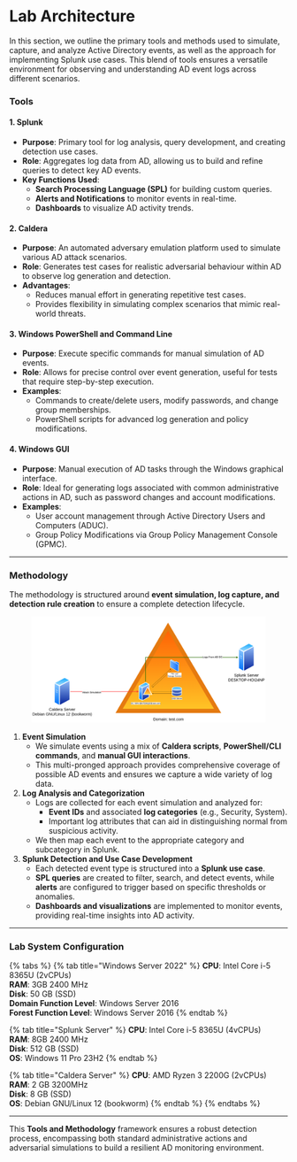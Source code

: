 # Lab Architecture

In this section, we outline the primary tools and methods used to simulate, capture, and analyze Active Directory events, as well as the approach for implementing Splunk use cases. This blend of tools ensures a versatile environment for observing and understanding AD event logs across different scenarios.

### Tools

#### 1. **Splunk**

* **Purpose**: Primary tool for log analysis, query development, and creating detection use cases.
* **Role**: Aggregates log data from AD, allowing us to build and refine queries to detect key AD events.
* **Key Functions Used**:
  * **Search Processing Language (SPL)** for building custom queries.
  * **Alerts and Notifications** to monitor events in real-time.
  * **Dashboards** to visualize AD activity trends.

#### 2. **Caldera**

* **Purpose**: An automated adversary emulation platform used to simulate various AD attack scenarios.
* **Role**: Generates test cases for realistic adversarial behaviour within AD to observe log generation and detection.
* **Advantages**:
  * Reduces manual effort in generating repetitive test cases.
  * Provides flexibility in simulating complex scenarios that mimic real-world threats.

#### 3. **Windows PowerShell and Command Line**

* **Purpose**: Execute specific commands for manual simulation of AD events.
* **Role**: Allows for precise control over event generation, useful for tests that require step-by-step execution.
* **Examples**:
  * Commands to create/delete users, modify passwords, and change group memberships.
  * PowerShell scripts for advanced log generation and policy modifications.

#### 4. **Windows GUI**

* **Purpose**: Manual execution of AD tasks through the Windows graphical interface.
* **Role**: Ideal for generating logs associated with common administrative actions in AD, such as password changes and account modifications.
* **Examples**:
  * User account management through Active Directory Users and Computers (ADUC).
  * Group Policy Modifications via Group Policy Management Console (GPMC).

***

### Methodology

The methodology is structured around **event simulation, log capture, and detection rule creation** to ensure a complete detection lifecycle.

<figure><img src=".gitbook/assets/AD-Lab.drawio.png" alt=""><figcaption></figcaption></figure>

1. **Event Simulation**
   * We simulate events using a mix of **Caldera scripts**, **PowerShell/CLI commands**, and **manual GUI interactions**.
   * This multi-pronged approach provides comprehensive coverage of possible AD events and ensures we capture a wide variety of log data.
2. **Log Analysis and Categorization**
   * Logs are collected for each event simulation and analyzed for:
     * **Event IDs** and associated **log categories** (e.g., Security, System).
     * Important log attributes that can aid in distinguishing normal from suspicious activity.
   * We then map each event to the appropriate category and subcategory in Splunk.
3. **Splunk Detection and Use Case Development**
   * Each detected event type is structured into a **Splunk use case**.
   * **SPL queries** are created to filter, search, and detect events, while **alerts** are configured to trigger based on specific thresholds or anomalies.
   * **Dashboards and visualizations** are implemented to monitor events, providing real-time insights into AD activity.

***

### Lab System Configuration

{% tabs %}
{% tab title="Windows Server 2022" %}
**CPU**: Intel Core i-5 8365U (2vCPUs)\
**RAM**: 3GB 2400 MHz\
**Disk**: 50 GB (SSD)\
**Domain Function Level**: Windows Server 2016 \
**Forest Function Level**: Windows Server 2016&#x20;
{% endtab %}

{% tab title="Splunk Server" %}
**CPU**: Intel Core i-5 8365U (4vCPUs)\
**RAM**: 8GB 2400 MHz\
**Disk**: 512 GB (SSD)\
**OS**: Windows 11 Pro 23H2
{% endtab %}

{% tab title="Caldera Server" %}
**CPU**: AMD Ryzen 3 2200G (2vCPUs) \
**RAM**: 2 GB 3200MHz\
**Disk**: 8 GB (SSD)\
**OS**: Debian GNU/Linux 12 (bookworm)
{% endtab %}
{% endtabs %}

***

This **Tools and Methodology** framework ensures a robust detection process, encompassing both standard administrative actions and adversarial simulations to build a resilient AD monitoring environment.
